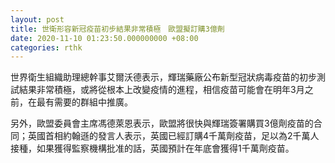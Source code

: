 ```yaml
---
layout: post
title: 世衛形容新冠疫苗初步結果非常積極　歐盟擬訂購3億劑
date: 2020-11-10 01:23:50.000000000 +08:00
categories: rthk
---
```


世界衛生組織助理總幹事艾爾沃德表示，輝瑞藥廠公布新型冠狀病毒疫苗的初步測試結果非常積極，或將從根本上改變疫情的進程，相信疫苗可能會在明年3月之前，在最有需要的群組中推廣。

另外，歐盟委員會主席馮德萊恩表示，歐盟將很快與輝瑞簽署購買3億劑疫苗的合同；英國首相約翰遜的發言人表示，英國已經訂購4千萬劑疫苗，足以為2千萬人接種，如果獲得監察機構批准的話，英國預計在年底會獲得1千萬劑疫苗。
